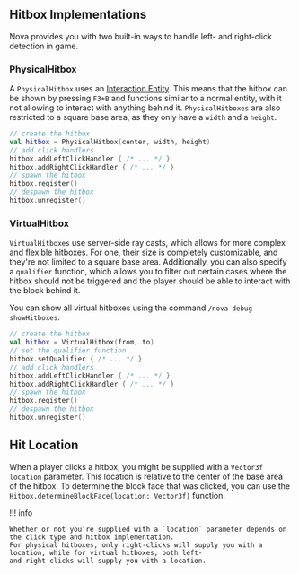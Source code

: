 ## Hitbox Implementations

Nova provides you with two built-in ways to handle left- and right-click detection in game.

### PhysicalHitbox

A `PhysicalHitbox` uses an [Interaction Entity](https://minecraft.wiki/w/Interaction).
This means that the hitbox can be shown by pressing `F3+B` and functions similar to a normal entity, with it
not allowing to interact with anything behind it.
`PhysicalHitboxes` are also restricted to a square base area, as they only have a `width` and a `height`.

```kotlin
// create the hitbox
val hitbox = PhysicalHitbox(center, width, height)
// add click handlers
hitbox.addLeftClickHandler { /* ... */ }
hitbox.addRightClickHandler { /* ... */ }
// spawn the hitbox
hitbox.register()
// despawn the hitbox
hitbox.unregister()
```

### VirtualHitbox

`VirtualHitboxes` use server-side ray casts, which allows for more complex and flexible hitboxes.
For one, their size is completely customizable, and they're not limited to a square base area.
Additionally, you can also specify a `qualifier` function, which allows you to filter out certain cases where
the hitbox should not be triggered and the player should be able to interact with the block behind it.

You can show all virtual hitboxes using the command `/nova debug showHitboxes`.

```kotlin
// create the hitbox
val hitbox = VirtualHitbox(from, to)
// set the qualifier function
hitbox.setQualifier { /* ... */ }
// add click handlers
hitbox.addLeftClickHandler { /* ... */ }
hitbox.addRightClickHandler { /* ... */ }
// spawn the hitbox
hitbox.register()
// despawn the hitbox
hitbox.unregister()
```

## Hit Location

When a player clicks a hitbox, you might be supplied with a `Vector3f location` parameter. This location is relative
to the center of the base area of the hitbox. To determine the block face that was clicked, you can use the 
`Hitbox.determineBlockFace(location: Vector3f)` function.

!!! info

    Whether or not you're supplied with a `location` parameter depends on the click type and hitbox implementation.
    For physical hitboxes, only right-clicks will supply you with a location, while for virtual hitboxes, both left-
    and right-clicks will supply you with a location.